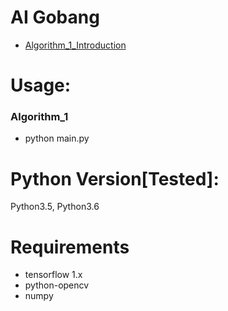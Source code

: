 # AI Gobang
- [Algorithm_1_Introduction](None)

# Usage:
### Algorithm_1
- python main.py

# Python Version[Tested]:
Python3.5, Python3.6

# Requirements
- tensorflow 1.x
- python-opencv
- numpy